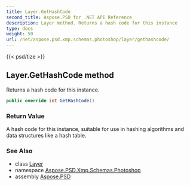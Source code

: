 ```yaml
---
title: Layer.GetHashCode
second_title: Aspose.PSD for .NET API Reference
description: Layer method. Returns a hash code for this instance
type: docs
weight: 50
url: /net/aspose.psd.xmp.schemas.photoshop/layer/gethashcode/
---
```

{{< psd/tize >}}
## Layer.GetHashCode method

Returns a hash code for this instance.

```csharp
public override int GetHashCode()
```

### Return Value

A hash code for this instance, suitable for use in hashing algorithms and data structures like a hash table.

### See Also

* class [Layer](../)
* namespace [Aspose.PSD.Xmp.Schemas.Photoshop](../../../aspose.psd.xmp.schemas.photoshop/)
* assembly [Aspose.PSD](../../../)


